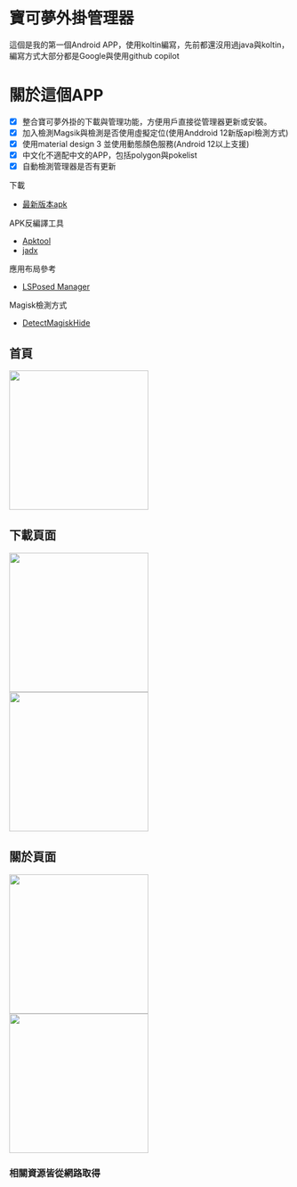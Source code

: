 # 寶可夢外掛管理器
這個是我的第一個Android APP，使用koltin編寫，先前都還沒用過java與koltin，編寫方式大部分都是Google與使用github copilot
# 關於這個APP
- [x] 整合寶可夢外掛的下載與管理功能，方便用戶直接從管理器更新或安裝。
- [x] 加入檢測Magsik與檢測是否使用虛擬定位(使用Anddroid 12新版api檢測方式)
- [x] 使用material design 3 並使用動態顏色服務(Android 12以上支援)
- [x] 中文化不適配中文的APP，包括polygon與pokelist
- [x] 自動檢測管理器是否有更新

下載
- [最新版本apk](https://www.mediafire.com/file/5mdun6u78jr96rw/app-debug.apk/file)

APK反編譯工具
- [Apktool](https://github.com/iBotPeaches/Apktool)
- [jadx](https://github.com/skylot/jadx)

應用布局參考
- [LSPosed Manager](https://github.com/LSPosed/LSPosed)

Magisk檢測方式
- [DetectMagiskHide](https://github.com/darvincisec/DetectMagiskHide)

## 首頁
<img width="250" src="https://user-images.githubusercontent.com/69944626/236616765-d38d7e5b-9782-4550-8bb6-00710778f2e8.png" />

## 下載頁面
<img width="250" src="https://user-images.githubusercontent.com/69944626/236616720-d71262f7-934a-4d5d-8a59-d182645c4ba5.png" style="margin-right:10px" /> <img width="250" src="https://user-images.githubusercontent.com/69944626/236616748-fcf94ec2-debd-4aad-9c6c-6ae90854e987.png" style="margin-right:10px" />

## 關於頁面
<img width="250" src="https://user-images.githubusercontent.com/69944626/236616778-ca509a47-025e-46b3-8e2d-3031eeb30cd3.png" style="margin-right:10px" /> <img width="250" src="https://user-images.githubusercontent.com/69944626/236616814-1d081999-29db-4726-b459-0ce800e66a0f.png" style="margin-right:10px" />

### 相關資源皆從網路取得
